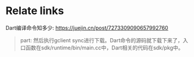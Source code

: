 # Relate links
Dart编译命令知多少:
https://juejin.cn/post/7273309090657992760
> part: 然后执行gclient sync进行下载。Dart命令的源码就下载下来了，入口函数在sdk/runtime/bin/main.cc中，Dart相关的代码在sdk/pkg中。